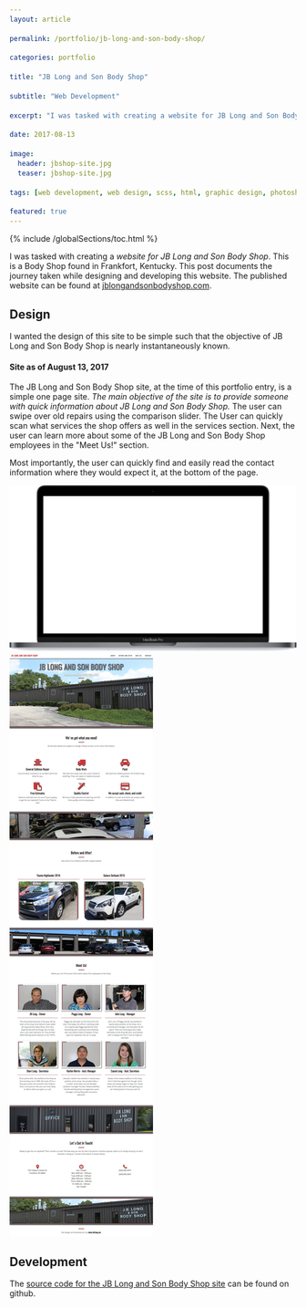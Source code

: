 ```yaml
---
layout: article

permalink: /portfolio/jb-long-and-son-body-shop/

categories: portfolio

title: "JB Long and Son Body Shop"

subtitle: "Web Development"

excerpt: "I was tasked with creating a website for JB Long and Son Body Shop. This post documents the journey."

date: 2017-08-13

image: 
  header: jbshop-site.jpg
  teaser: jbshop-site.jpg
  
tags: [web development, web design, scss, html, graphic design, photoshop, bootstrap]

featured: true
---
```


{% include /globalSections/toc.html %}

I was tasked with creating a *website for JB Long and Son Body Shop*. This is a Body Shop found in Frankfort, Kentucky. This post documents the journey taken while designing and developing this website. The published website can be found at [jblongandsonbodyshop.com](http://www.jblongandsonbodyshop.com).

## Design

I wanted the design of this site to be simple such that the objective of JB Long and Son Body Shop is nearly instantaneously known.

#### Site as of August 13, 2017

The JB Long and Son Body Shop site, at the time of this portfolio entry, is a simple one page site. *The main objective of the site is to provide someone with quick information about JB Long and Son Body Shop.* The user can swipe over old repairs using the comparison slider. The User can quickly scan what services the shop offers as well in the services section. Next, the user can learn more about some of the JB Long and Son Body Shop employees in the "Meet Us!" section.

Most importantly, the user can quickly find and easily read the contact information where they would expect it, at the bottom of the page.

<div class="macbook-pro-mockup">
  <img src="/assets/images/mockups/macbook-pro-mockup.png" alt="MacBook Pro Container">
  <div class="macbook-pro-mockup-content">
    <img src="/assets/images/post-jb-long-site-evo/site-evo2.jpg" alt="Snapshot of the JB Long and Son Body Shop landing page.">
  </div>
</div>

## Development

The [source code for the JB Long and Son Body Shop site](https://github.com/mtlong29/JBShop_Site) can be found on github.